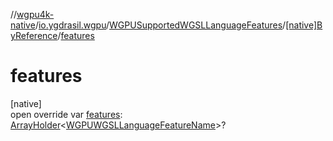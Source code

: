 //[wgpu4k-native](../../../../index.md)/[io.ygdrasil.wgpu](../../index.md)/[WGPUSupportedWGSLLanguageFeatures](../index.md)/[[native]ByReference](index.md)/[features](features.md)

# features

[native]\
open override var [features](features.md): [ArrayHolder](../../../ffi/-array-holder/index.md)&lt;[WGPUWGSLLanguageFeatureName](../../-w-g-p-u-w-g-s-l-language-feature-name/index.md)&gt;?